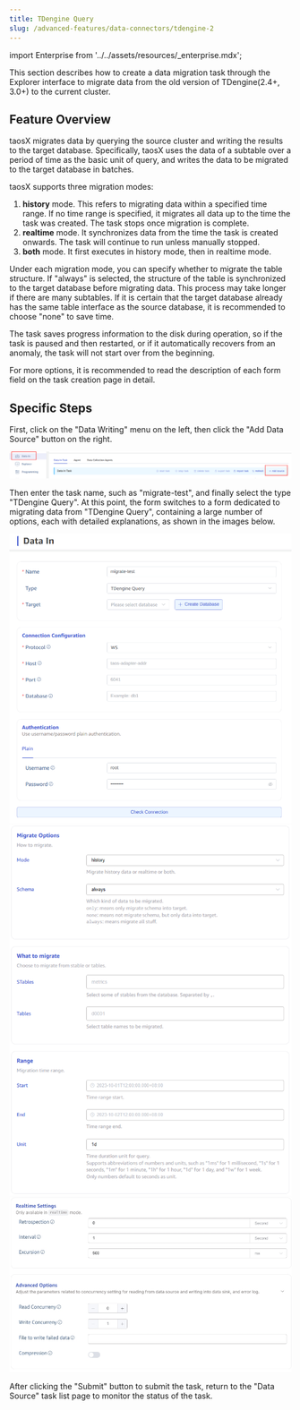 ```yaml
---
title: TDengine Query
slug: /advanced-features/data-connectors/tdengine-2
---
```


import Enterprise from '../../assets/resources/_enterprise.mdx';

<Enterprise/>

This section describes how to create a data migration task through the Explorer interface to migrate data from the old version of TDengine(2.4+, 3.0+) to the current cluster.

## Feature Overview

taosX migrates data by querying the source cluster and writing the results to the target database. Specifically, taosX uses the data of a subtable over a period of time as the basic unit of query, and writes the data to be migrated to the target database in batches.

taosX supports three migration modes:

1. **history** mode. This refers to migrating data within a specified time range. If no time range is specified, it migrates all data up to the time the task was created. The task stops once migration is complete.
2. **realtime** mode. It synchronizes data from the time the task is created onwards. The task will continue to run unless manually stopped.
3. **both** mode. It first executes in history mode, then in realtime mode.

Under each migration mode, you can specify whether to migrate the table structure. If "always" is selected, the structure of the table is synchronized to the target database before migrating data. This process may take longer if there are many subtables. If it is certain that the target database already has the same table interface as the source database, it is recommended to choose "none" to save time.

The task saves progress information to the disk during operation, so if the task is paused and then restarted, or if it automatically recovers from an anomaly, the task will not start over from the beginning.

For more options, it is recommended to read the description of each form field on the task creation page in detail.

## Specific Steps

First, click on the "Data Writing" menu on the left, then click the "Add Data Source" button on the right.

![](../../assets/tdengine-2-01.png)

Then enter the task name, such as "migrate-test", and finally select the type "TDengine Query". At this point, the form switches to a form dedicated to migrating data from "TDengine Query", containing a large number of options, each with detailed explanations, as shown in the images below.

![](../../assets/tdengine-2-02.png)
![](../../assets/tdengine-2-03.png)
![](../../assets/tdengine-2-04.png)

After clicking the "Submit" button to submit the task, return to the "Data Source" task list page to monitor the status of the task.
